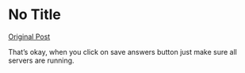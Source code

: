 # No Title

[Original Post](https://discourse.onlinedegree.iitm.ac.in/t/161120/144)

<p>That’s okay, when you click on save answers button just make sure all servers are running.</p>
